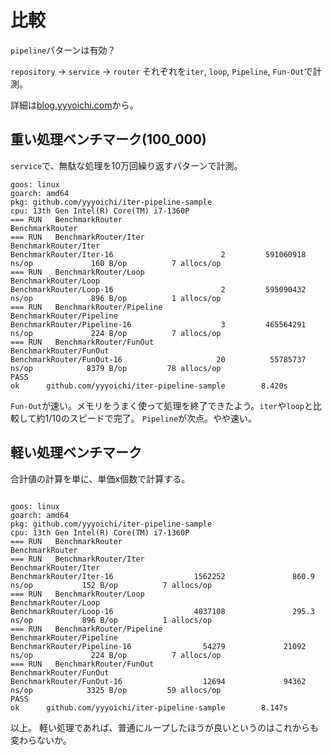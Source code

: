 # 比較

`pipeline`パターンは有効？

`repository` -> `service` -> `router`
それぞれを`iter`, `loop`, `Pipeline`, `Fun-Out`で計測。

詳細は[blog.yyyoichi.com](https://blog.yyyoichi.com/posts/202409230745/)から。

## 重い処理ベンチマーク(100_000)

`service`で、無駄な処理を10万回繰り返すパターンで計測。

```text
goos: linux
goarch: amd64
pkg: github.com/yyyoichi/iter-pipeline-sample
cpu: 13th Gen Intel(R) Core(TM) i7-1360P
=== RUN   BenchmarkRouter
BenchmarkRouter
=== RUN   BenchmarkRouter/Iter
BenchmarkRouter/Iter
BenchmarkRouter/Iter-16                        2         591060918 ns/op             160 B/op          7 allocs/op
=== RUN   BenchmarkRouter/Loop
BenchmarkRouter/Loop
BenchmarkRouter/Loop-16                        2         595090432 ns/op             896 B/op          1 allocs/op
=== RUN   BenchmarkRouter/Pipeline
BenchmarkRouter/Pipeline
BenchmarkRouter/Pipeline-16                    3         465564291 ns/op             224 B/op          7 allocs/op
=== RUN   BenchmarkRouter/FunOut
BenchmarkRouter/FunOut
BenchmarkRouter/FunOut-16                     20          55785737 ns/op            8379 B/op         78 allocs/op
PASS
ok      github.com/yyyoichi/iter-pipeline-sample        8.420s
```

`Fun-Out`が速い。メモリをうまく使って処理を終了できたよう。`iter`や`loop`と比較して約1/10のスピードで完了。
`Pipeline`が次点。やや速い。

## 軽い処理ベンチマーク

合計値の計算を単に、単価x個数で計算する。

```text

goos: linux
goarch: amd64
pkg: github.com/yyyoichi/iter-pipeline-sample
cpu: 13th Gen Intel(R) Core(TM) i7-1360P
=== RUN   BenchmarkRouter
BenchmarkRouter
=== RUN   BenchmarkRouter/Iter
BenchmarkRouter/Iter
BenchmarkRouter/Iter-16                  1562252               860.9 ns/op           152 B/op          7 allocs/op
=== RUN   BenchmarkRouter/Loop
BenchmarkRouter/Loop
BenchmarkRouter/Loop-16                  4037108               295.3 ns/op           896 B/op          1 allocs/op
=== RUN   BenchmarkRouter/Pipeline
BenchmarkRouter/Pipeline
BenchmarkRouter/Pipeline-16                54279             21092 ns/op             224 B/op          7 allocs/op
=== RUN   BenchmarkRouter/FunOut
BenchmarkRouter/FunOut
BenchmarkRouter/FunOut-16                  12694             94362 ns/op            3325 B/op         59 allocs/op
PASS
ok      github.com/yyyoichi/iter-pipeline-sample        8.147s

```

以上。
軽い処理であれば、普通にループしたほうが良いというのはこれからも変わらないか。
